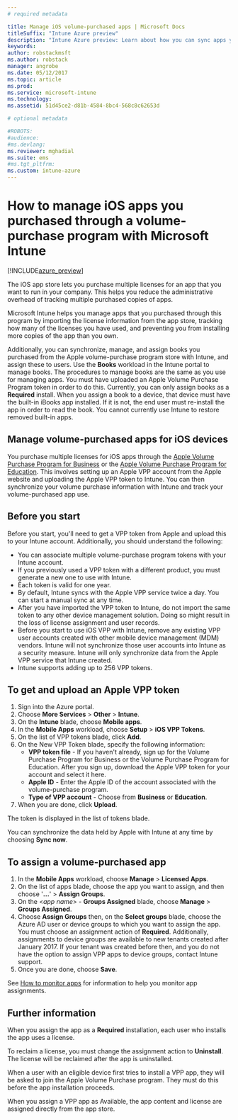 ```yaml
---
# required metadata

title: Manage iOS volume-purchased apps | Microsoft Docs
titleSuffix: "Intune Azure preview"
description: "Intune Azure preview: Learn about how you can sync apps you purchased in volume from the iOS store into Intune and then manage and track their usage."
keywords:
author: robstackmsft
ms.author: robstack
manager: angrobe
ms.date: 05/12/2017
ms.topic: article
ms.prod:
ms.service: microsoft-intune
ms.technology:
ms.assetid: 51d45ce2-d81b-4584-8bc4-568c8c62653d

# optional metadata

#ROBOTS:
#audience:
#ms.devlang:
ms.reviewer: mghadial
ms.suite: ems
#ms.tgt_pltfrm:
ms.custom: intune-azure
---
```


# How to manage iOS apps you purchased through a volume-purchase program with Microsoft Intune


[!INCLUDE[azure_preview](../includes/azure_preview.md)]

The iOS app store lets you purchase multiple licenses for an app that you want to run in your company. This helps you reduce the administrative overhead of tracking multiple purchased copies of apps.

Microsoft Intune helps you manage apps that you purchased through this program by importing the license information from the app store, tracking how many of the licenses you have used, and preventing you from installing more copies of the app than you own.

Additionally, you can synchronize, manage, and assign books you purchased from the Apple volume-purchase program store with Intune, and assign these to users. Use the **Books** workload in the Intune portal to manage books. The procedures to manage books are the same as you use for managing apps.
You must have uploaded an Apple Volume Purchase Program token in order to do this. Currently, you can only assign books as a **Required** install.
When you assign a book to a device, that device must have the built-in iBooks app installed. If it is not, the end user must re-install the app in order to read the book. You cannot currently use Intune to restore removed built-in apps.


## Manage volume-purchased apps for iOS devices
You purchase multiple licenses for iOS apps through the [Apple Volume Purchase Program for Business](http://www.apple.com/business/vpp/) or the [Apple Volume Purchase Program for Education](http://volume.itunes.apple.com/us/store). This involves setting up an Apple VPP account from the Apple website and uploading the Apple VPP token to Intune.  You can then synchronize your volume purchase information with Intune and track your volume-purchased app use.

## Before you start
Before you start, you'll need to get a VPP token from Apple and upload this to your Intune account. Additionally, you should understand the following:

* You can associate multiple volume-purchase program tokens with your Intune account.
* If you previously used a VPP token with a different product, you must generate a new one to use with Intune.
* Each token is valid for one year.
* By default, Intune syncs with the Apple VPP service twice a day. You can start a manual sync at any time.
* After you have imported the VPP token to Intune, do not import the same token to any other device management solution. Doing so might result in the loss of license assignment and user records.
* Before you start to use iOS VPP with Intune, remove any existing VPP user accounts created with other mobile device management (MDM) vendors. Intune will not synchronize those user accounts into Intune as a security measure. Intune will only synchronize data from the Apple VPP service that Intune created.
* Intune supports adding up to 256 VPP tokens.

## To get and upload an Apple VPP token

1. Sign into the Azure portal.
2. Choose **More Services** > **Other** > **Intune**.
3. On the **Intune** blade, choose **Mobile apps**.
1.  In the **Mobile Apps** workload, choose **Setup** > **iOS VPP Tokens**.
2.  On the list of VPP tokens blade, click **Add**.
3.  On the New VPP Token blade, specify the following information:
	- **VPP token file** - If you haven't already, sign up for the Volume Purchase Program for Business or the Volume Purchase Program for Education. After you sign up, download the Apple VPP token for your account and select it here.
	- **Apple ID** - Enter the Apple ID of the account associated with the volume-purchase program.
	- **Type of VPP account** - Choose from **Business** or **Education**.
4. When you are done, click **Upload**.

The token is displayed in the list of tokens blade.


You can synchronize the data held by Apple with Intune at any time by choosing **Sync now**.

## To assign a volume-purchased app

1. In the **Mobile Apps** workload, choose **Manage** > **Licensed Apps**.
2. On the list of apps blade, choose the app you want to assign, and then choose '**...**' > **Assign Groups**.
3. On the <*app name*> - **Groups Assigned** blade, choose **Manage** > **Groups Assigned**.
4. Choose **Assign Groups** then, on the **Select groups** blade, choose the Azure AD user or device groups to which you want to assign the app.
You must choose an assignment action of **Required**. Additionally, assignments to device groups are available to new tenants created after January 2017. If your tenant was created before then, and you do not have the option to assign VPP apps to device groups, contact Intune support.
5. Once you are done, choose **Save**.

See [How to monitor apps](monitor-apps.md) for information to help you monitor app assignments.

## Further information

When you assign the app as a **Required** installation, each user who installs the app uses a license.

To reclaim a license, you must change the assignment action to **Uninstall**. The license will be reclaimed after the app is uninstalled.

When a user with an eligible device first tries to install a VPP app, they will be asked to join the Apple Volume Purchase program. They must do this before the app installation proceeds.

When you assign a VPP app as Available, the app content and license are assigned directly from the app store.
